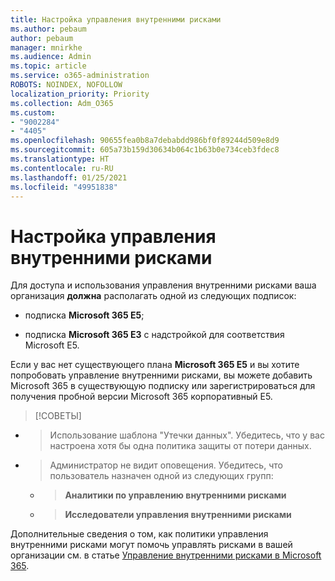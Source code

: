 ```yaml
---
title: Настройка управления внутренними рисками
ms.author: pebaum
author: pebaum
manager: mnirkhe
ms.audience: Admin
ms.topic: article
ms.service: o365-administration
ROBOTS: NOINDEX, NOFOLLOW
localization_priority: Priority
ms.collection: Adm_O365
ms.custom:
- "9002284"
- "4405"
ms.openlocfilehash: 90655fea0b8a7debabdd986bf0f89244d509e8d9
ms.sourcegitcommit: 605a73b159d30634b064c1b63b0e734ceb3fdec8
ms.translationtype: HT
ms.contentlocale: ru-RU
ms.lasthandoff: 01/25/2021
ms.locfileid: "49951838"
---
```

# <a name="set-up-insider-risk-management"></a>Настройка управления внутренними рисками

Для доступа и использования управления внутренними рисками ваша организация **должна** располагать одной из следующих подписок:

- подписка **Microsoft 365 E5**;

- подписка **Microsoft 365 E3** с надстройкой для соответствия Microsoft E5.

Если у вас нет существующего плана **Microsoft 365 E5** и вы хотите попробовать управление внутренними рисками, вы можете добавить Microsoft 365 в существующую подписку или зарегистрироваться для получения пробной версии Microsoft 365 корпоративный E5.

> [!СОВЕТЫ]
- > Использование шаблона "Утечки данных". Убедитесь, что у вас настроена хотя бы одна политика защиты от потери данных.
- > Администратор не видит оповещения. Убедитесь, что пользователь назначен одной из следующих групп:
    - >**Аналитики по управлению внутренними рисками**
    - >**Исследователи управления внутренними рисками**

Дополнительные сведения о том, как политики управления внутренними рисками могут помочь управлять рисками в вашей организации см. в статье [Управление внутренними рисками в Microsoft 365](https://go.microsoft.com/fwlink/?linkid=2123907).
